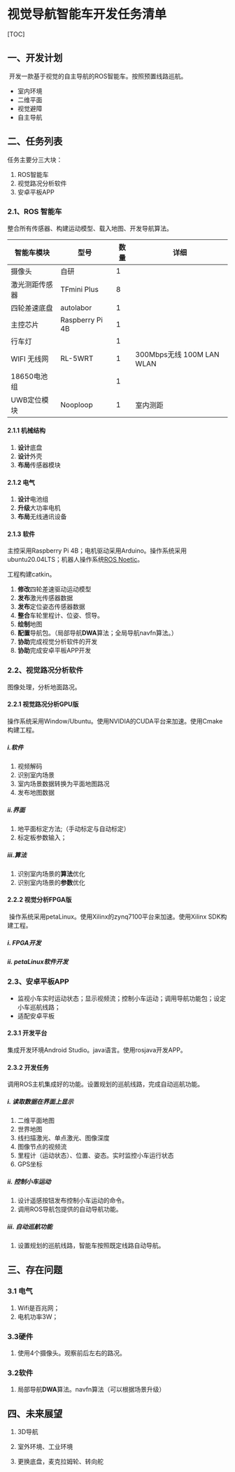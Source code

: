 # 视觉导航智能车开发任务清单

[TOC]

## 一、开发计划

​		开发一款基于视觉的自主导航的ROS智能车。按照预置线路巡航。

- 室内环境
- 二维平面
- 视觉避障		
- 自主导航

## 二、任务列表

任务主要分三大块：

1. ROS智能车
2. 视觉路况分析软件
3. 安卓平板APP

### 2.1、ROS 智能车

整合所有传感器、构建运动模型、载入地图、开发导航算法。

| 智能车模块     | 型号            | 数量 | 详细                      |
| -------------- | --------------- | ---- | ------------------------- |
| 摄像头         | 自研            | 1    |                           |
| 激光测距传感器 | TFmini Plus     | 8    |                           |
| 四轮差速底盘   | autolabor       | 1    |                           |
| 主控芯片       | Raspberry Pi 4B | 1    |                           |
| 行车灯         |                 | 1    |                           |
| WIFI 无线网    | RL-5WRT         | 1    | 300Mbps无线 100M LAN WLAN |
| 18650电池组    |                 | 1    |                           |
| UWB定位模块    | Nooploop        | 1    | 室内测距                  |

#### 2.1.1 机械结构

1. **设计**底盘
2. **设计**外壳
3. **布局**传感器模块

#### 2.1.2 电气	

1. **设计**电池组
2. **升级**大功率电机
3. **布局**无线通讯设备

#### 2.1.3 软件	

主控采用Raspberry Pi 4B；电机驱动采用Arduino。操作系统采用ubuntu20.04LTS；机器人操作系统[ROS Noetic](http://wiki.ros.org/noetic)。

工程构建catkin。

1. **修改**四轮差速驱动运动模型
2. **发布**激光传感器数据
3. **发布**定位姿态传感器数据
4. **整合**车轮里程计、位姿、惯导。
5. **绘制**地图
6. **配置**导航包。（局部导航**DWA**算法；全局导航navfn算法。）
7. **协助**完成视觉分析软件的开发
8. **协助**完成安卓平板APP开发

### 2.2、视觉路况分析软件

图像处理，分析地面路况。

#### 2.2.1 视觉路况分析GPU版

​	操作系统采用Window/Ubuntu。使用NVIDIA的CUDA平台来加速。使用Cmake构建工程。

##### 	i.软件

1. 视频解码
2. 识别室内场景
3. 室内场景数据转换为平面地图路况
4. 发布地图数据

##### 	ii.界面	

1. 地平面标定方法;（手动标定与自动标定）
2. 标定板参数输入；

##### 	iii.算法

1. 识别室内场景的**算法**优化
2. 识别室内场景的**参数**优化

#### 2.2.2 视觉分析FPGA版

​			操作系统采用petaLinux。使用Xilinx的zynq7100平台来加速。使用Xilinx SDK构建工程。

##### i. FPGA开发

##### ii. petaLinux软件开发

### 2.3、安卓平板APP

- 监视小车实时运动状态；显示视频流；控制小车运动；调用导航功能包；设定小车巡航线路；
- 适配安卓平板

#### 2.3.1 开发平台

集成开发环境Android Studio。java语言。使用rosjava开发APP。

#### 2.3.2 开发任务

调用ROS主机集成好的功能。设置规划的巡航线路，完成自动巡航功能。

##### i. 读取数据在界面上显示

1. 二维平面地图
2. 世界地图
3. 线扫描激光、单点激光、图像深度
4. 图像节点的视频流
5. 里程计（运动状态）、位置、姿态。实时监控小车运行状态
6. GPS坐标 

##### ii. 控制小车运动

1. 设计遥感按钮发布控制小车运动的命令。
2. 调用ROS导航包提供的自动导航功能。

##### iii. 自动巡航功能

1. 设置规划的巡航线路，智能车按照既定线路自动导航。

## 三、存在问题

### 3.1 电气

1. Wifi是百兆网；
2. 电机功率3W；

### 3.3硬件

1. 使用4个摄像头。观察前后左右的路况。

### 3.2软件

1. 局部导航**DWA**算法。navfn算法（可以根据场景升级）

   

## 四、未来展望

1. 3D导航

2. 室外环境、工业环境

3. 更换底盘，麦克拉姆轮、转向舵

   

   